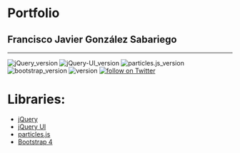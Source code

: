 # Portfolio
## Francisco Javier González Sabariego
---
<div style="text-align: left;">
    <img src="https://img.shields.io/badge/jQuery-3.6.0-yellow" alt="jQuery_version">
    <img src="https://img.shields.io/badge/jQuery_UI-1.12.0-orange" alt="jQuery-UI_version">
    <img src="https://img.shields.io/badge/particles.js-2.0.0-yellow" alt="particles.js_version">
    <img src="https://img.shields.io/badge/Bootstrap-4.0.0-blueviolet" alt="bootstrap_version">
    <img src="https://img.shields.io/badge/version-0.0.0-blue" alt="version">
    <a href="https://twitter.com/intent/follow?screen_name=Fco_Javier_Glez" target="_blank">
        <img src="https://img.shields.io/twitter/follow/Fco_Javier_Glez?style=social&logo=twitter" alt="follow on Twitter">
    </a>
</div>

# Libraries:
- [jQuery](https://jquery.com/)
- [jQuery UI](https://jqueryui.com/)
- [particles.js](https://github.com/VincentGarreau/particles.js/)
- [Bootstrap 4](https://getbootstrap.com/docs/4.0/getting-started/introduction/)